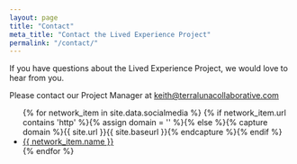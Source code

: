 ```yaml
---
layout: page
title: "Contact"
meta_title: "Contact the Lived Experience Project"
permalink: "/contact/"
---
```


If you have questions about the Lived Experience Project, we would love to hear from you.

Please contact our Project Manager at [keith@terralunacollaborative.com](mailto:keith@terralunacollaborative.com)

<ul class="no-bullet">
{% for network_item in site.data.socialmedia %}
  {% if network_item.url contains 'http' %}{% assign domain = '' %}{% else %}{% capture domain %}{{ site.url }}{{ site.baseurl }}{% endcapture %}{% endif %}
    <li {% if network_item.class %}class="{{ network_item.class }}" {% endif %}>
      <a href="{{ domain }}{{ network_item.url }}" {% if network_item.url contains 'http' %}target="_blank" {% endif %} title="{{ network_item.title }}">{{ network_item.name }}</a>
    </li>
{% endfor %}
</ul>
